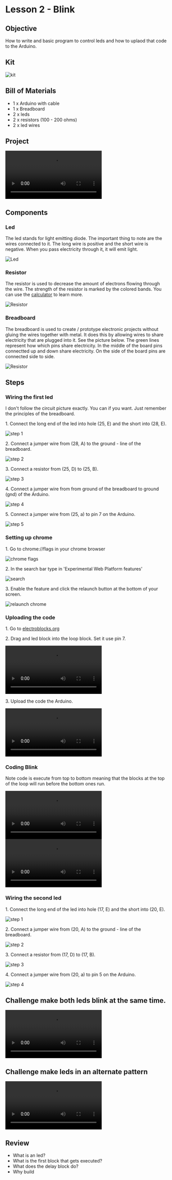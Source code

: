 # Lesson 2 - Blink

## Objective

How to write and basic program to control leds and how to uplaod that code to the Arduino.

## Kit

![kit](/assets/blink/kit.jpg)

## Bill of Materials

- 1 x Arduino with cable
- 1 x Breadboard
- 2 x leds
- 2 x resistors (100 - 200 ohms)
- 2 x led wires

## Project

<video controls>
  <source src="/assets/blink/final-project.mp4" type="video/mp4">
</video>

## Components

### Led

The led stands for light emitting diode. The important thing to note are the wires connected to it. The long wire is positive and the short wire is negative. When you pass electricity through it, it will emit light.

![Led](/assets/blink/led.jpg)

### Resistor

The resistor is used to decrease the amount of electrons flowing through the wire. The strength of the resistor is marked by the colored bands. You can use the [calculator](https://www.allaboutcircuits.com/tools/resistor-color-code-calculator/) to learn more.

![Resistor](/assets/blink/resistor.jpg)

### Breadboard

The breadboard is used to create / prototype electronic projects without gluing the wires together with metal. It does this by allowing wires to share electricity that are plugged into it. See the picture below. The green lines represent how which pins share electricity. In the middle of the board pins connectted up and down share electricity. On the side of the board pins are connected side to side.

![Resistor](/assets/blink/breadboard.jpg)

## Steps

### Wiring the first led

I don't follow the circuit picture exactly. You can if you want. Just remember the principles of the breadboard.

1\. Connect the long end of the led into hole (25, E) and the short into (28, E).

![step 1](/assets/blink/wiring-first-led/step1.jpg)

2\. Connect a jumper wire from (28, A) to the ground - line of the breadboard.

![step 2](/assets/blink/wiring-first-led/step2.jpg)

3\. Connect a resistor from (25, D) to (25, B).

![step 3](/assets/blink/wiring-first-led/step3.jpg)

4\. Connect a jumper wire from from ground of the breadboard to ground (gnd) of the Arduino.

![step 4](/assets/blink/wiring-first-led/step4.jpg)

5\. Connect a jumper wire from (25, a) to pin 7 on the Arduino.

![step 5](/assets/blink/wiring-first-led/step5.jpg)

### Setting up chrome

1\. Go to chrome://flags in your chrome browser

![chrome flags](/assets/blink/setting-up-chrome/chrome-flags.png)

2\. In the search bar type in 'Experimental Web Platform features'

![search ](/assets/blink/setting-up-chrome/search.png)

3\. Enable the feature and click the relaunch button at the bottom of your screen.

![relaunch chrome ](/assets/blink/setting-up-chrome/relaunch.png)

### Uploading the code

1\. Go to [electroblocks.org](https://electroblocks.org)

2\. Drag and led block into the loop block. Set it use pin 7.

<video controls>
  <source src="/assets/blink/uploading-code/step2.mp4" type="video/mp4">
</video>

3\. Upload the code the Arduino.

<video controls>
  <source src="/assets/blink/uploading-code/step3.mp4" type="video/mp4">
</video>

### Coding Blink

Note code is execute from top to bottom meaning that the blocks at the top of the loop will run before the bottom ones run.

<video controls>
  <source src="/assets/blink/coding-blink.mp4" type="video/mp4">
</video>

<video controls>
  <source src="/assets/blink/led-blink.mp4" type="video/mp4">
</video>

### Wiring the second led

1\. Connect the long end of the led into hole (17, E) and the short into (20, E).

![step 1](/assets/blink/wiring-second-led/step1.jpg)

2\. Connect a jumper wire from (20, A) to the ground - line of the breadboard.

![step 2](/assets/blink/wiring-second-led/step2.jpg)

3\. Connect a resistor from (17, D) to (17, B).

![step 3](/assets/blink/wiring-second-led/step3.jpg)

4\. Connect a jumper wire from (20, a) to pin 5 on the Arduino.

![step 4](/assets/blink/wiring-first-led/step4.jpg)

## Challenge make both leds blink at the same time.

<video controls>
  <source src="/assets/blink/double-blink.mp4" type="video/mp4">
</video>

## Challenge make leds in an alternate pattern

<video controls>
  <source src="/assets/blink/final-project.mp4" type="video/mp4">
</video>

## Review

- What is an led?
- What is the first block that gets executed?
- What does the delay block do?
- Why build
